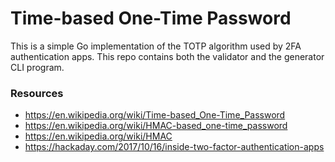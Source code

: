 # Time-based One-Time Password

This is a simple Go implementation of the TOTP algorithm used by 2FA authentication apps. This repo contains both the validator and the generator CLI program.

### Resources
* https://en.wikipedia.org/wiki/Time-based_One-Time_Password
* https://en.wikipedia.org/wiki/HMAC-based_one-time_password
* https://en.wikipedia.org/wiki/HMAC
* https://hackaday.com/2017/10/16/inside-two-factor-authentication-apps

